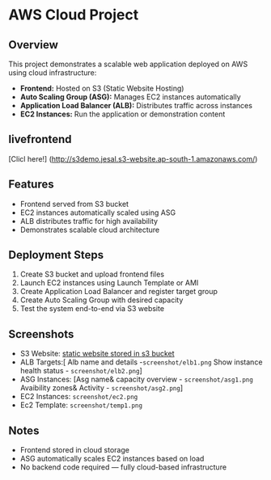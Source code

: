 # AWS Cloud Project

## Overview
This project demonstrates a scalable web application deployed on AWS using cloud infrastructure:

- **Frontend:** Hosted on S3 (Static Website Hosting)
- **Auto Scaling Group (ASG):** Manages EC2 instances automatically
- **Application Load Balancer (ALB):** Distributes traffic across instances
- **EC2 Instances:** Run the application or demonstration content


## livefrontend 
 [Clicl here!] (http://s3demo.jesal.s3-website.ap-south-1.amazonaws.com/)

## Features
- Frontend served from S3 bucket
- EC2 instances automatically scaled using ASG
- ALB distributes traffic for high availability 
- Demonstrates scalable cloud architecture

## Deployment Steps
1. Create S3 bucket and upload frontend files
2. Launch EC2 instances using Launch Template or AMI
3. Create Application Load Balancer and register target group
4. Create Auto Scaling Group with desired capacity
5. Test the system end-to-end via S3 website

## Screenshots
- S3 Website: [static website stored in s3 bucket](`screenshot/s3.png`)
- ALB Targets:[ Alb name and details -`screenshot/elb1.png`
               Show instance health status - `screenshot/elb2.png`]
- ASG Instances: [Asg name& capacity overview - `screenshot/asg1.png`
                 Avaibility zones& Activity  - `screenshot/asg2.png`]
- EC2 Instances: `screenshot/ec2.png`
- Ec2 Template: `screenshot/temp1.png`
## Notes
- Frontend stored in cloud storage
- ASG automatically scales EC2 instances based on load
- No backend code required — fully cloud-based infrastructure


